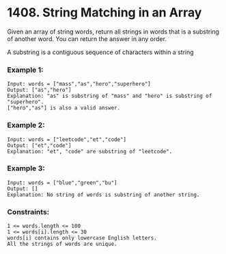 # 1408. String Matching in an Array

Given an array of string words, return all strings in words that is a substring of another word. You can return the answer in any order.

A substring is a contiguous sequence of characters within a string

 

### Example 1:
```
Input: words = ["mass","as","hero","superhero"]
Output: ["as","hero"]
Explanation: "as" is substring of "mass" and "hero" is substring of "superhero".
["hero","as"] is also a valid answer.
```
### Example 2:
```
Input: words = ["leetcode","et","code"]
Output: ["et","code"]
Explanation: "et", "code" are substring of "leetcode".
```
### Example 3:
```
Input: words = ["blue","green","bu"]
Output: []
Explanation: No string of words is substring of another string.
```

### Constraints:
```
1 <= words.length <= 100
1 <= words[i].length <= 30
words[i] contains only lowercase English letters.
All the strings of words are unique.
```

